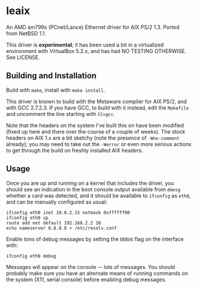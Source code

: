 # leaix #
An AMD am799x (PCnet/Lance) Ethernet driver for AIX PS/2 1.3.  Ported from NetBSD 1.1.

This driver is **experimental**; it has been used a bit in a virtualized environment with VirtualBox 5.2.x, and has had NO TESTING OTHERWISE. See LICENSE.

## Building and Installation ##

Build with `make`, install with `make install`.

This driver is known to build with the Metaware compiler for AIX PS/2, and with GCC 2.7.2.3.
If you have GCC, to build with it instead, edit the `Makefile` and uncomment the line starting with `CC=gcc`.

Note that the headers on the system I've built this on have been modified (fixed up here and there over the course of a couple of weeks). The stock headers on AIX 1.x are a bit sketchy (note the presence of `-Wno-comment` already); you may need to take out the `-Werror` or even more serious actions to get through the build on freshly installed AIX headers.

## Usage ##

Once you are up and running on a kernel that includes the driver, you should see an indication in the boot console output available from `dmesg` whether a card was detected, and it should be available to `ifconfig` as `eth0`, and can be manually configured as usual:

```
ifconfig eth0 inet 10.0.2.15 netmask 0xffffff00
ifconfig eth0 up
route add net default 192.168.2.2 10
echo nameserver 8.8.8.8 > /etc/resolv.conf
```

Enable tons of debug messages by setting the `DEBUG` flag on the interface with:
```
ifconfig eth0 debug
```
Messages will appear on the console -- lots of messages. You should probably make sure you have an alternate means of running commands on the system (X11, serial console) before enabling debug messages.
